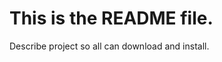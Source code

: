 This is the README file.
========================

Describe project so all can download and install.